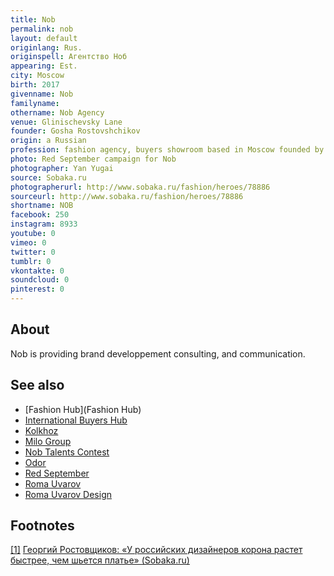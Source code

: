 ```yaml
---
title: Nob
permalink: nob
layout: default
originlang: Rus.
originspell: Агентство Ноб
appearing: Est.
city: Moscow
birth: 2017
givenname: Nob
familyname:
othername: Nob Agency
venue: Glinischevsky Lane
founder: Gosha Rostovshchikov
origin: a Russian
profession: fashion agency, buyers showroom based in Moscow founded by Gosha Rostovshchikov, also held Europe International Buyers Hub, Resource Center Fashion Hub, Nob Agency, Nob Talents Contest, Milo Group.
photo: Red September campaign for Nob
photographer: Yan Yugai
source: Sobaka.ru
photographerurl: http://www.sobaka.ru/fashion/heroes/78886
sourceurl: http://www.sobaka.ru/fashion/heroes/78886
shortname: NOB
facebook: 250
instagram: 8933
youtube: 0
vimeo: 0
twitter: 0
tumblr: 0
vkontakte: 0
soundcloud: 0
pinterest: 0
---
```

## About

Nob is providing brand developpement consulting, and communication.

## See also

+ [Fashion Hub](Fashion Hub)
+ [International Buyers Hub](index)
+ [Kolkhoz](index)
+ [Milo Group](index)
+ [Nob Talents Contest](index)
+ [Odor](index)
+ [Red September](index)
+ [Roma Uvarov](uvarov-roman)
+ [Roma Uvarov Design](roma-uvarov-design)

## Footnotes

[[1]](#a1) <span id="f1"></span> [Георгий Ростовщиков: «У российских дизайнеров корона растет быстрее, чем шьется платье» (Sobaka.ru)](http://www.sobaka.ru/fashion/heroes/78886)

